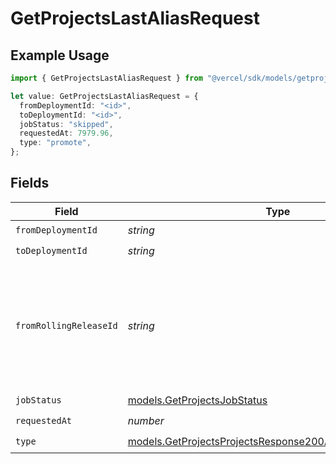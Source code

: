 # GetProjectsLastAliasRequest

## Example Usage

```typescript
import { GetProjectsLastAliasRequest } from "@vercel/sdk/models/getprojectsop.js";

let value: GetProjectsLastAliasRequest = {
  fromDeploymentId: "<id>",
  toDeploymentId: "<id>",
  jobStatus: "skipped",
  requestedAt: 7979.96,
  type: "promote",
};
```

## Fields

| Field                                                                                                                                                                         | Type                                                                                                                                                                          | Required                                                                                                                                                                      | Description                                                                                                                                                                   |
| ----------------------------------------------------------------------------------------------------------------------------------------------------------------------------- | ----------------------------------------------------------------------------------------------------------------------------------------------------------------------------- | ----------------------------------------------------------------------------------------------------------------------------------------------------------------------------- | ----------------------------------------------------------------------------------------------------------------------------------------------------------------------------- |
| `fromDeploymentId`                                                                                                                                                            | *string*                                                                                                                                                                      | :heavy_check_mark:                                                                                                                                                            | N/A                                                                                                                                                                           |
| `toDeploymentId`                                                                                                                                                              | *string*                                                                                                                                                                      | :heavy_check_mark:                                                                                                                                                            | N/A                                                                                                                                                                           |
| `fromRollingReleaseId`                                                                                                                                                        | *string*                                                                                                                                                                      | :heavy_minus_sign:                                                                                                                                                            | If rolling back from a rolling release, fromDeploymentId captures the "base" of that rolling release, and fromRollingReleaseId captures the "target" of that rolling release. |
| `jobStatus`                                                                                                                                                                   | [models.GetProjectsJobStatus](../models/getprojectsjobstatus.md)                                                                                                              | :heavy_check_mark:                                                                                                                                                            | N/A                                                                                                                                                                           |
| `requestedAt`                                                                                                                                                                 | *number*                                                                                                                                                                      | :heavy_check_mark:                                                                                                                                                            | N/A                                                                                                                                                                           |
| `type`                                                                                                                                                                        | [models.GetProjectsProjectsResponse200ApplicationJSONType](../models/getprojectsprojectsresponse200applicationjsontype.md)                                                    | :heavy_check_mark:                                                                                                                                                            | N/A                                                                                                                                                                           |